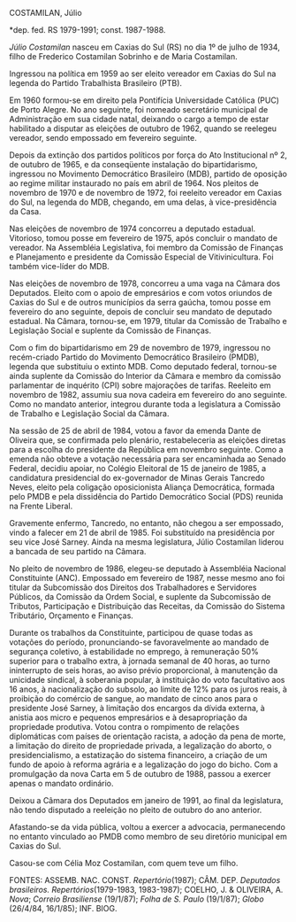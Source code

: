 COSTAMILAN, Júlio

\*dep. fed. RS 1979-1991; const. 1987-1988.

*Júlio Costamilan* nasceu em Caxias do Sul (RS) no dia 1º de julho de
1934, filho de Frederico Costamilan Sobrinho e de Maria Costamilan.

Ingressou na política em 1959 ao ser eleito vereador em Caxias do Sul na
legenda do Partido Trabalhista Brasileiro (PTB).

Em 1960 formou-se em direito pela Pontifícia Universidade Católica (PUC)
de Porto Alegre. No ano seguinte, foi nomeado secretário municipal de
Administração em sua cidade natal, deixando o cargo a tempo de estar
habilitado a disputar as eleições de outubro de 1962, quando se reelegeu
vereador, sendo empossado em fevereiro seguinte.

Depois da extinção dos partidos políticos por força do Ato Institucional
nº 2, de outubro de 1965, e da conseqüente instalação do bipartidarismo,
ingressou no Movimento Democrático Brasileiro (MDB), partido de oposição
ao regime militar instaurado no país em abril de 1964. Nos pleitos de
novembro de 1970 e de novembro de 1972, foi reeleito vereador em Caxias
do Sul, na legenda do MDB, chegando, em uma delas, à vice-presidência da
Casa.

Nas eleições de novembro de 1974 concorreu a deputado estadual.
Vitorioso, tomou posse em fevereiro de 1975, após concluir o mandato de
vereador. Na Assembléia Legislativa, foi membro da Comissão de Finanças
e Planejamento e presidente da Comissão Especial de Vitivinicultura. Foi
também vice-líder do MDB.

Nas eleições de novembro de 1978, concorreu a uma vaga na Câmara dos
Deputados. Eleito com o apoio de empresários e com votos oriundos de
Caxias do Sul e de outros municípios da serra gaúcha, tomou posse em
fevereiro do ano seguinte, depois de concluir seu mandato de deputado
estadual. Na Câmara, tornou-se, em 1979, titular da Comissão de Trabalho
e Legislação Social e suplente da Comissão de Finanças.

Com o fim do bipartidarismo em 29 de novembro de 1979, ingressou no
recém-criado Partido do Movimento Democrático Brasileiro (PMDB), legenda
que substituiu o extinto MDB. Como deputado federal, tornou-se ainda
suplente da Comissão do Interior da Câmara e membro da comissão
parlamentar de inquérito (CPI) sobre majorações de tarifas. Reeleito em
novembro de 1982, assumiu sua nova cadeira em fevereiro do ano seguinte.
Como no mandato anterior, integrou durante toda a legislatura a Comissão
de Trabalho e Legislação Social da Câmara.

Na sessão de 25 de abril de 1984, votou a favor da emenda Dante de
Oliveira que, se confirmada pelo plenário, restabeleceria as eleições
diretas para a escolha do presidente da República em novembro seguinte.
Como a emenda não obteve a votação necessária para ser encaminhada ao
Senado Federal, decidiu apoiar, no Colégio Eleitoral de 15 de janeiro de
1985, a candidatura presidencial do ex-governador de Minas Gerais
Tancredo Neves, eleito pela coligação oposicionista Aliança Democrática,
formada pelo PMDB e pela dissidência do Partido Democrático Social (PDS)
reunida na Frente Liberal.

Gravemente enfermo, Tancredo, no entanto, não chegou a ser empossado,
vindo a falecer em 21 de abril de 1985. Foi substituído na presidência
por seu vice José Sarney. Ainda na mesma legislatura, Júlio Costamilan
liderou a bancada de seu partido na Câmara.

No pleito de novembro de 1986, elegeu-se deputado à Assembléia Nacional
Constituinte (ANC). Empossado em fevereiro de 1987, nesse mesmo ano foi
titular da Subcomissão dos Direitos dos Trabalhadores e Servidores
Públicos, da Comissão da Ordem Social, e suplente da Subcomissão de
Tributos, Participação e Distribuição das Receitas, da Comissão do
Sistema Tributário, Orçamento e Finanças.

Durante os trabalhos da Constituinte, participou de quase todas as
votações do período, pronunciando-se favoravelmente ao mandado de
segurança coletivo, à estabilidade no emprego, à remuneração 50%
superior para o trabalho extra, à jornada semanal de 40 horas, ao turno
ininterrupto de seis horas, ao aviso prévio proporcional, à manutenção
da unicidade sindical, à soberania popular, à instituição do voto
facultativo aos 16 anos, à nacionalização do subsolo, ao limite de 12%
para os juros reais, à proibição do comércio de sangue, ao mandato de
cinco anos para o presidente José Sarney, à limitação dos encargos da
dívida externa, à anistia aos micro e pequenos empresários e à
desapropriação da propriedade produtiva. Votou contra o rompimento de
relações diplomáticas com países de orientação racista, a adoção da pena
de morte, a limitação do direito de propriedade privada, a legalização
do aborto, o presidencialismo, a estatização do sistema financeiro, a
criação de um fundo de apoio à reforma agrária e a legalização do jogo
do bicho. Com a promulgação da nova Carta em 5 de outubro de 1988,
passou a exercer apenas o mandato ordinário.

Deixou a Câmara dos Deputados em janeiro de 1991, ao final da
legislatura, não tendo disputado a reeleição no pleito de outubro do ano
anterior.

Afastando-se da vida pública, voltou a exercer a advocacia, permanecendo
no entanto vinculado ao PMDB como membro de seu diretório municipal em
Caxias do Sul.

Casou-se com Célia Moz Costamilan, com quem teve um filho.

FONTES: ASSEMB. NAC. CONST. *Repertório*(1987); CÂM. DEP. *Deputados
brasileiros. Repertórios*(1979-1983, 1983-1987); COELHO, J. & OLIVEIRA,
A. *Nova*; *Correio Brasiliense* (19/1/87); *Folha de S. Paulo*
(19/1/87); *Globo* (26/4/84, 16/1/85); INF. BIOG.

 
